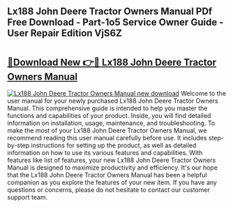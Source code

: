 ## Lx188 John Deere Tractor Owners Manual PDf Free Download - Part-1o5 Service Owner Guide - User Repair Edition VjS6Z

# <h2><a href="http://bc54273.oget.top/?id=Lx188+John+Deere+Tractor+Owners+Manual">🔗Download New 👉🔴 Lx188 John Deere Tractor Owners Manual</a></h2>

[![Lx188 John Deere Tractor Owners Manual new download](https://i.imgur.com/5g1atiW.png)](http://bc54273.oget.top/?id=Lx188+John+Deere+Tractor+Owners+Manual)
Welcome to the user manual for your newly purchased Lx188 John Deere Tractor Owners Manual. This comprehensive guide is intended to help you master the functions and capabilities of your product. Inside, you will find detailed information on installation, usage, maintenance, and troubleshooting. To make the most of your Lx188 John Deere Tractor Owners Manual, we recommend reading this user manual carefully before use. It includes step-by-step instructions for setting up the product, as well as detailed information on how to use its various features and capabilities. With features like list of features, your new Lx188 John Deere Tractor Owners Manual is designed to maximize productivity and efficiency. It's our hope that the Lx188 John Deere Tractor Owners Manual has been a helpful companion as you explore the features of your new item. If you have any questions or concerns, please do not hesitate to contact our customer support team.
